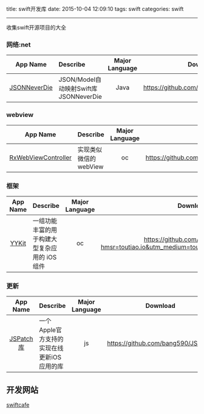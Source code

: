 title: swift开发库
date: 2015-10-04 12:09:10
tags: swift
categories: swift

---
收集swift开源项目的大全
<!--more-->

### 网络:net 
App Name                   | Describe                  | Major Language             | Download 
:------------------------: | :------------------------ | :------------------------: | :------------------------: 
[JSONNeverDie](https://github.com/johnlui/JSONNeverDie) | JSON/Model自动映射Swift库JSONNeverDie  | Java |https://github.com/johnlui/JSONNeverDie

### webview
App Name                   | Describe                  | Major Language             | Download 
:------------------------: | :------------------------ | :------------------------: | :------------------------: 
[RxWebViewController](https://github.com/Roxasora/RxWebViewController) | 实现类似微信的 webView | oc |https://github.com/Roxasora/RxWebViewController


### 框架
App Name                   | Describe                  | Major Language             | Download 
:------------------------: | :------------------------ | :------------------------: | :------------------------: 
[YYKit](https://github.com/ibireme/YYKit?hmsr=toutiao.io&utm_medium=toutiao.io&utm_source=toutiao.io) | 一组功能丰富的用于构建大型复杂应用的 iOS 组件 | oc |https://github.com/ibireme/YYKit?hmsr=toutiao.io&utm_medium=toutiao.io&utm_source=toutiao.io

### 更新
App Name                   | Describe                  | Major Language             | Download 
:------------------------: | :------------------------ | :------------------------: | :------------------------: 
[JSPatch库](https://github.com/bang590/JSPatch) |一个Apple官方支持的实现在线更新iOS应用的库 | js |https://github.com/bang590/JSPatch


## 开发网站 ##
[swiftcafe](http://swiftcafe.io/)